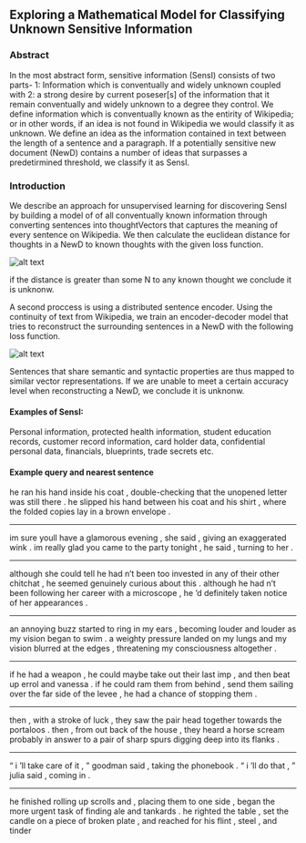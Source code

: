 ## Exploring a Mathematical Model for Classifying Unknown Sensitive Information

### Abstract
In the most abstract form, sensitive information (SensI) consists of two parts- 1: Information which is conventually and widely unknown coupled with 2: a strong desire by current poseser[s] of the information that it remain conventually and widely unknown to a degree they control. We define information which is conventually known as the entirity of Wikipedia; or in other words, if an idea is not found in Wikipedia we would classify it as unknown. We define an idea as the information contained in text between the length of a sentence and a paragraph. If a potentially sensitive new document (NewD) contains a number of ideas that surpasses a predetirmined threshold, we classify it as SensI.

### Introduction
We describe an approach for unsupervised learning for discovering SensI by building a model of of all conventually known information through converting sentences into thoughtVectors that captures the meaning of every sentence on Wikipedia. We then calculate the euclidean distance for thoughts in a NewD to known thoughts with the given loss function.

![alt text](http://i.imgur.com/NtT3KZ8.png)

if the distance is greater than some N to any known thought we conclude it is unknonw.

A second proccess is using a distributed sentence encoder. Using the continuity of text from Wikipedia, we train an encoder-decoder model that tries to reconstruct the surrounding sentences in a NewD with the following loss function.

![alt text](http://i.imgur.com/4QFkssS.png)

Sentences that share semantic and syntactic properties are thus mapped to similar vector representations. If we are unable to meet a certain accuracy level when reconstructing a NewD, we conclude it is unknonw.

#### Examples of SensI:
Personal information, protected health information, student education records, customer record information, card holder data, confidential personal data, financials, blueprints, trade secrets etc.


#### Example query and nearest sentence

he ran his hand inside his coat , double-checking that the unopened letter was still there .
he slipped his hand between his coat and his shirt , where the folded copies lay in a brown envelope .
***
im sure youll have a glamorous evening , she said , giving an exaggerated wink .
im really glad you came to the party tonight , he said , turning to her .
***
although she could tell he had n’t been too invested in any of their other chitchat , he seemed genuinely curious about this .
although he had n’t been following her career with a microscope , he ’d definitely taken notice of her appearances .
***
an annoying buzz started to ring in my ears , becoming louder and louder as my vision began to swim .
a weighty pressure landed on my lungs and my vision blurred at the edges , threatening my consciousness altogether .
***
if he had a weapon , he could maybe take out their last imp , and then beat up errol and vanessa .
if he could ram them from behind , send them sailing over the far side of the levee , he had a chance of stopping them .
***
then , with a stroke of luck , they saw the pair head together towards the portaloos .
then , from out back of the house , they heard a horse scream probably in answer to a pair of sharp spurs digging deep into 
its flanks .
***
“ i ’ll take care of it , ” goodman said , taking the phonebook .
“ i ’ll do that , ” julia said , coming in .
***
he finished rolling up scrolls and , placing them to one side , began the more urgent task of finding ale and tankards .
he righted the table , set the candle on a piece of broken plate , and reached for his flint , steel , and tinder 
